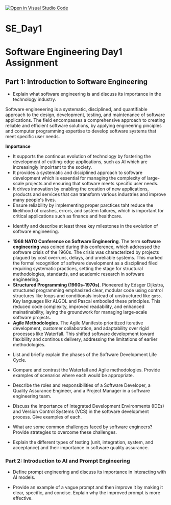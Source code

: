 [![Open in Visual Studio Code](https://classroom.github.com/assets/open-in-vscode-2e0aaae1b6195c2367325f4f02e2d04e9abb55f0b24a779b69b11b9e10269abc.svg)](https://classroom.github.com/online_ide?assignment_repo_id=18516265&assignment_repo_type=AssignmentRepo)
# SE_Day1

# Software Engineering Day1 Assignment

## Part 1: Introduction to Software Engineering

* Explain what software engineering is and discuss its importance in the technology industry.

 Software engineeering is a systematic,  disciplined, and quantifiable approach to the design, development, testing, and maintenance of software applications. The field encompasses a comprehensive approach to creating reliable and efficient software solutions, by applying engineering pinciples and computer programming expertise to develop software systems that meet specific user needs. 

 **Importance**
- It supports the continous evolution of technology by fostering the development of cutting-edge applications, such as AI which are increasingly impoirtant to the society.
- It provides a systematic and disciplined approach to software development which is essential for managing the complexity of large-scale projects and ensuring that software meets specific user needs.
- It drives innovation by enabling the creation of new applications, products and services that can transform various industries and improve many people's lives.
- Ensure reliability by implementing proper parctices taht reduce the likelihood of crashes, errors, and system failures, which is important for critical applications such as finance and healthcare.

* Identify and describe at least three key milestones in the evolution of software engineering.

- **1968 NATO Conference on Software Engineering**. The term **software engineering** was coined during this conference, which addressed the software crisis of the 1960s. The crisis was characterized by projects plagued by cost overruns, delays, and unreliable systems. This marked the formal recognition of software development as a disciplined filed requiring systematic practices, setting the stage for structural methodologies, standards, and academic research in software engineering.
- **Structured Programming (1960s-1970s)**. Pioneered by Edsger Dijkstra, structured programming emphasized clear, modular code using control structures like loops and conditionals instead of unstructured like ``goto``. Key languages likr ALGOL and Pascal embodied these principles. This reduced code complexity, improved readability, and enhanced mainatinability, laying the groundwork for managing large-scale software projects. 
- **Agile Methodologies**. The Agile Manifesto prioritized iterative development, customer collaboration, and adaptability over rigid processes like Waterfall. This shifted software development toward flexibility and continous delivery, addressing the limitations of earlier methodologies.


* List and briefly explain the phases of the Software Development Life Cycle.


* Compare and contrast the Waterfall and Agile methodologies. Provide examples of scenarios where each would be appropriate.


* Describe the roles and responsibilities of a Software Developer, a Quality Assurance Engineer, and a Project Manager in a software engineering team.


* Discuss the importance of Integrated Development Environments (IDEs) and Version Control Systems (VCS) in the software development process. Give examples of each.


* What are some common challenges faced by software engineers? Provide strategies to overcome these challenges.


* Explain the different types of testing (unit, integration, system, and acceptance) and their importance in software quality assurance.


### Part 2: Introduction to AI and Prompt Engineering


* Define prompt engineering and discuss its importance in interacting with AI models.


* Provide an example of a vague prompt and then improve it by making it clear, specific, and concise. Explain why the improved prompt is more effective.
